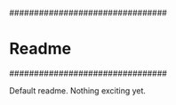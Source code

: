################################
#          Readme              #
################################

Default readme. Nothing exciting yet.